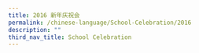 ```yaml
---
title: 2016 新年庆祝会
permalink: /chinese-language/School-Celebration/2016
description: ""
third_nav_title: School Celebration
---
```

